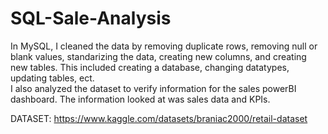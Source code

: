 # SQL-Sale-Analysis
In MySQL, I cleaned the data by removing duplicate rows, removing null or blank values, standarizing the data, creating new columns, and creating new tables.
This included creating a database, changing datatypes, updating tables, ect.  
I also analyzed the dataset to verify information for the sales powerBI dashboard.  The information looked at was sales data and KPIs.

DATASET: https://www.kaggle.com/datasets/braniac2000/retail-dataset
